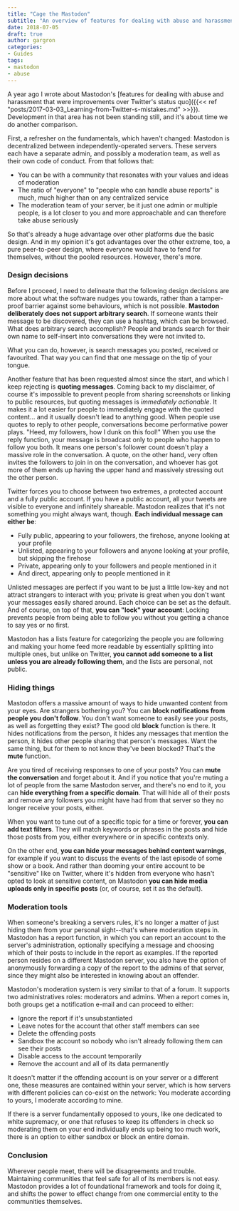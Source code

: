```yaml
---
title: "Cage the Mastodon"
subtitle: "An overview of features for dealing with abuse and harassment"
date: 2018-07-05
draft: true
author: gargron
categories:
- Guides
tags:
- mastodon
- abuse
---
```


A year ago I wrote about Mastodon's [features for dealing with abuse and harassment that were improvements over Twitter's status quo]({{<< ref "posts/2017-03-03_Learning-from-Twitter-s-mistakes.md" >>}}). Development in that area has not been standing still, and it's about time we do another comparison.

First, a refresher on the fundamentals, which haven't changed: Mastodon is decentralized between independently-operated servers. These servers each have a separate admin, and possibly a moderation team, as well as their own code of conduct. From that follows that:

* You can be with a community that resonates with your values and ideas of moderation
* The ratio of "everyone" to "people who can handle abuse reports" is much, much higher than on any centralized service
* The moderation team of your server, be it just one admin or multiple people, is a lot closer to you and more approachable and can therefore take abuse seriously

So that's already a huge advantage over other platforms due the basic design. And in my opinion it's got advantages over the other extreme, too, a pure peer-to-peer design, where everyone would have to fend for themselves, without the pooled resources. However, there's more.

### Design decisions

Before I proceed, I need to delineate that the following design decisions are more about what the software nudges you towards, rather than a tamper-proof barrier against some behaviours, which is not possible. **Mastodon deliberately does not support arbitrary search**. If someone wants their message to be discovered, they can use a hashtag, which can be browsed. What does arbitrary search accomplish? People and brands search for their own name to self-insert into conversations they were not invited to.

What you can do, however, is search messages you posted, received or favourited. That way you can find that one message on the tip of your tongue.

Another feature that has been requested almost since the start, and which I keep rejecting is **quoting messages**. Coming back to my disclaimer, of course it's impossible to prevent people from sharing screenshots or linking to public resources, but quoting messages is *immediately actionable*. It makes it a lot easier for people to immediately engage with the quoted content... and it usually doesn't lead to anything good. When people use quotes to reply to other people, conversations become performative power plays. "Heed, my followers, how I dunk on this fool!" When you use the reply function, your message is broadcast only to people who happen to follow you both. It means one person's follower count doesn't play a massive role in the conversation. A quote, on the other hand, very often invites the followers to join in on the conversation, and whoever has got more of them ends up having the upper hand and massively stressing out the other person.

Twitter forces you to choose between two extremes, a protected account and a fully public account. If you have a public account, all your tweets are visible to everyone and infinitely shareable. Mastodon realizes that it's not something you might always want, though. **Each individual message can either be**:

- Fully public, appearing to your followers, the firehose, anyone looking at your profile
- Unlisted, appearing to your followers and anyone looking at your profile, but skipping the firehose
- Private, appearing only to your followers and people mentioned in it
- And direct, appearing only to people mentioned in it

Unlisted messages are perfect if you want to be just a little low-key and not attract strangers to interact with you; private is great when you don't want your messages easily shared around. Each choice can be set as the default. And of course, on top of that, **you can "lock" your account**: Locking prevents people from being able to follow you without you getting a chance to say yes or no first.

Mastodon has a lists feature for categorizing the people you are following and making your home feed more readable by essentially splitting into multiple ones, but unlike on Twitter, **you cannot add someone to a list unless you are already following them**, and the lists are personal, not public.

### Hiding things

Mastodon offers a massive amount of ways to hide unwanted content from your eyes. Are strangers bothering you? You can **block notifications from people you don't follow**. You don't want someone to easily see your posts, as well as forgetting they exist? The good old **block** function is there. It hides notifications from the person, it hides any messages that mention the person, it hides other people sharing that person's messages. Want the same thing, but for them to not know they've been blocked? That's the **mute** function.

Are you tired of receiving responses to one of your posts? You can **mute the conversation** and forget about it. And if you notice that you're muting a lot of people from the same Mastodon server, and there's no end to it, you can **hide everything from a specific domain**. That will hide all of their posts and remove any followers you might have had from that server so they no longer receive your posts, either.

When you want to tune out of a specific topic for a time or forever, **you can add text filters**. They will match keywords or phrases in the posts and hide those posts from you, either everywhere or in specific contexts only.

On the other end, **you can hide your messages behind content warnings**, for example if you want to discuss the events of the last episode of some show or a book. And rather than dooming your entire account to be "sensitive" like on Twitter, where it's hidden from everyone who hasn't opted to look at sensitive content, on Mastodon **you can hide media uploads only in specific posts** (or, of course, set it as the default).

### Moderation tools

When someone's breaking a servers rules, it's no longer a matter of just hiding them from your personal sight--that's where moderation steps in. Mastodon has a report function, in which you can report an account to the server's administration, optionally specifying a message and choosing which of their posts to include in the report as examples. If the reported person resides on a different Mastodon server, you also have the option of anonymously forwarding a copy of the report to the admins of that server, since they might also be interested in knowing about an offender.

Mastodon's moderation system is very similar to that of a forum. It supports two administratives roles: moderators and admins. When a report comes in, both groups get a notification e-mail and can proceed to either:

- Ignore the report if it's unsubstantiated
- Leave notes for the account that other staff members can see
- Delete the offending posts
- Sandbox the account so nobody who isn't already following them can see their posts
- Disable access to the account temporarily
- Remove the account and all of its data permanently

It doesn't matter if the offending account is on your server or a different one, these measures are contained within your server, which is how servers with different policies can co-exist on the network: You moderate according to yours, I moderate according to mine.

If there is a server fundamentally opposed to yours, like one dedicated to white supremacy, or one that refuses to keep its offenders in check so moderating them on your end individually ends up being too much work, there is an option to either sandbox or block an entire domain.

### Conclusion

Wherever people meet, there will be disagreements and trouble. Maintaining communities that feel safe for all of its members is not easy. Mastodon provides a lot of foundational framework and tools for doing it, and shifts the power to effect change from one commercial entity to the communities themselves.